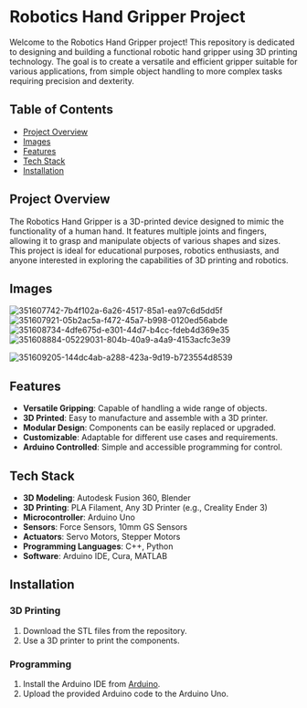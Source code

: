 
# Robotics Hand Gripper Project

Welcome to the Robotics Hand Gripper project! This repository is dedicated to designing and building a functional robotic hand gripper using 3D printing technology. The goal is to create a versatile and efficient gripper suitable for various applications, from simple object handling to more complex tasks requiring precision and dexterity.

## Table of Contents
- [Project Overview](#project-overview)
- [Images](#images)
- [Features](#features)
- [Tech Stack](#tech-stack)
- [Installation](#installation)

## Project Overview

The Robotics Hand Gripper is a 3D-printed device designed to mimic the functionality of a human hand. It features multiple joints and fingers, allowing it to grasp and manipulate objects of various shapes and sizes. This project is ideal for educational purposes, robotics enthusiasts, and anyone interested in exploring the capabilities of 3D printing and robotics.

## Images
![351607742-7b4f102a-6a26-4517-85a1-ea97c6d5dd5f](https://github.com/user-attachments/assets/c1617ab1-e7cf-4e7e-9fbc-d539be01f68a)
![351607921-05b2ac5a-f472-45a7-b998-0120ed56abde](https://github.com/user-attachments/assets/9cbd98b3-3ca4-4850-a8aa-bdc45d04ad3f)
![351608734-4dfe675d-e301-44d7-b4cc-fdeb4d369e35](https://github.com/user-attachments/assets/a5b87968-6f76-4355-8a6d-b88d509ad1a6)
![351608884-05229031-804b-40a9-a4a9-4153acfc3e39](https://github.com/user-attachments/assets/8a43e2b4-53cf-49fe-a656-3408a7a88025)

![351609205-144dc4ab-a288-423a-9d19-b723554d8539](https://github.com/user-attachments/assets/71d9457d-c88d-4291-a3b4-649fb1a70c56)


## Features

- **Versatile Gripping**: Capable of handling a wide range of objects.
- **3D Printed**: Easy to manufacture and assemble with a 3D printer.
- **Modular Design**: Components can be easily replaced or upgraded.
- **Customizable**: Adaptable for different use cases and requirements.
- **Arduino Controlled**: Simple and accessible programming for control.

## Tech Stack

- **3D Modeling**: Autodesk Fusion 360, Blender
- **3D Printing**: PLA Filament, Any 3D Printer (e.g., Creality Ender 3)
- **Microcontroller**: Arduino Uno
- **Sensors**: Force Sensors, 10mm GS Sensors
- **Actuators**: Servo Motors, Stepper Motors
- **Programming Languages**: C++, Python
- **Software**: Arduino IDE, Cura, MATLAB

## Installation

### 3D Printing

1. Download the STL files from the repository.
2. Use a 3D printer to print the components.

### Programming

1. Install the Arduino IDE from [Arduino](https://www.arduino.cc/en/software).
2. Upload the provided Arduino code to the Arduino Uno.
